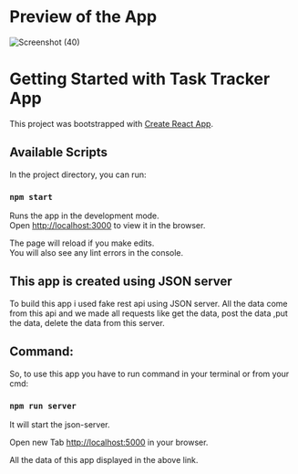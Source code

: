 # Preview of the App
![Screenshot (40)](https://user-images.githubusercontent.com/49793696/132160653-fbe22701-25da-49e7-91b0-476daf56c6d9.png)

# Getting Started with Task Tracker App

This project was bootstrapped with [Create React App](https://github.com/facebook/create-react-app).

## Available Scripts

In the project directory, you can run:

### `npm start`

Runs the app in the development mode.\
Open [http://localhost:3000](http://localhost:3000) to view it in the browser.

The page will reload if you make edits.\
You will also see any lint errors in the console.

## This app is created using JSON server

   To build this app i used fake rest api using JSON server. All the data come from this api and we made all requests like get the data, post the data ,put the data, delete the data from this server.

## Command:
   So, to use this app you have to run command in your terminal or from your cmd:

### `npm run server`
   It will start the json-server.

   Open new Tab [http://localhost:5000](http://localhost:5000) in your browser.

   All the data of this app displayed in the above link.
